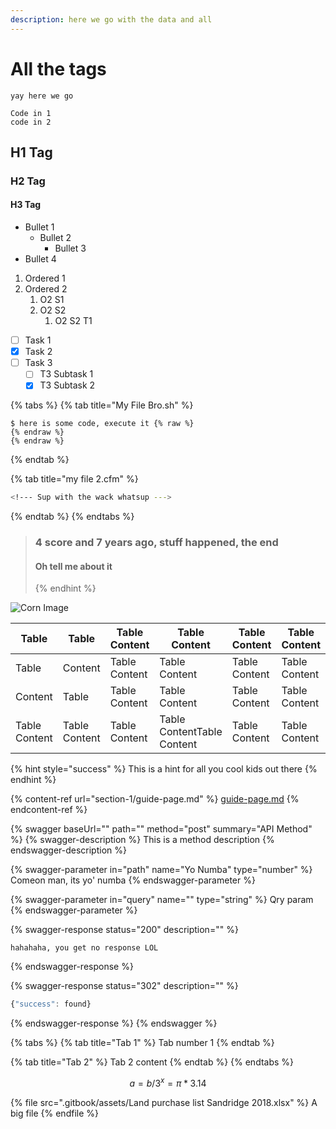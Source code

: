 ```yaml
---
description: here we go with the data and all
---
```


# All the tags

```
yay here we go
```

```
Code in 1
code in 2
```

## H1 Tag

### H2 Tag

#### H3 Tag

* Bullet 1
  * Bullet 2
    * Bullet 3
* Bullet 4

1. Ordered 1
2. Ordered 2
   1. O2 S1
   2. O2 S2
      1. O2 S2 T1

* [ ] Task 1
* [x] Task 2
* [ ] Task 3
  * [ ] T3 Subtask 1
  * [x] T3 Subtask 2

{% tabs %}
{% tab title="My File Bro.sh" %}
```
$ here is some code, execute it {% raw %}
{% endraw %}
{% endraw %}
```
{% endtab %}

{% tab title="my file 2.cfm" %}
```bash
<!--- Sup with the wack whatsup --->
```
{% endtab %}
{% endtabs %}

> ### 4 score and 7 years ago, stuff happened, the end
>
> #### Oh tell me about it
>
> \{% endhint %\}
>
>

![Corn Image](.gitbook/assets/61244.jpg)

| Table         | Table         | Table Content | Table Content              | Table Content | Table Content |
| ------------- | ------------- | ------------- | -------------------------- | ------------- | ------------- |
| Table         | Content       | Table Content | Table Content              | Table Content | Table Content |
| Content       | Table         | Table Content | Table Content              | Table Content | Table Content |
| Table Content | Table Content | Table Content | Table ContentTable Content | Table Content | Table Content |

{% hint style="success" %}
This is a hint for all  you cool kids out there
{% endhint %}

{% content-ref url="section-1/guide-page.md" %}
[guide-page.md](section-1/guide-page.md)
{% endcontent-ref %}

{% swagger baseUrl="" path="" method="post" summary="API Method" %}
{% swagger-description %}
This is a method description
{% endswagger-description %}

{% swagger-parameter in="path" name="Yo Numba" type="number" %}
Comeon man, its yo' numba
{% endswagger-parameter %}

{% swagger-parameter in="query" name="" type="string" %}
Qry param
{% endswagger-parameter %}

{% swagger-response status="200" description="" %}
```
hahahaha, you get no response LOL
```
{% endswagger-response %}

{% swagger-response status="302" description="" %}
```javascript
{"success": found}
```
{% endswagger-response %}
{% endswagger %}

{% tabs %}
{% tab title="Tab 1" %}
Tab number 1
{% endtab %}

{% tab title="Tab 2" %}
Tab 2 content
{% endtab %}
{% endtabs %}

$$
a = b/3^x = π * 3.14
$$

{% file src=".gitbook/assets/Land purchase list Sandridge 2018.xlsx" %}
A big file
{% endfile %}
